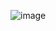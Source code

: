 ![image](https://github.com/kdalangan/kdalangan.github.io/assets/143077703/b83136d9-e5b6-4b9b-a7c6-e4015dda1299)





